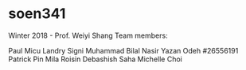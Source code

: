 # soen341
Winter 2018 - Prof. Weiyi Shang
Team members: 

Paul	Micu
Landry Signi 
Muhammad Bilal	Nasir
Yazan	Odeh #26556191
Patrick	Pin
Mila	Roisin
Debashish	Saha
Michelle	Choi



